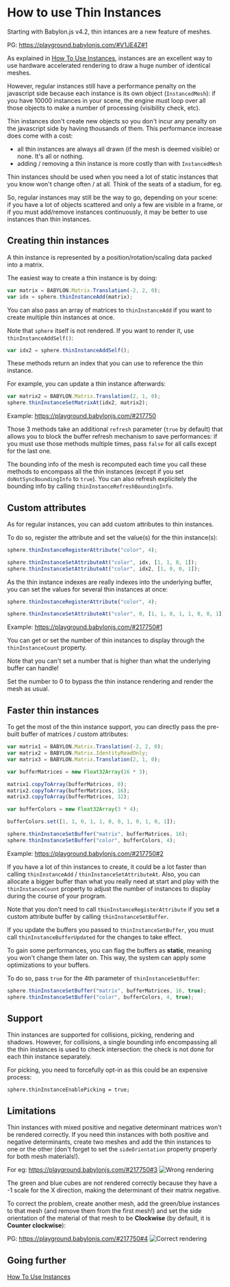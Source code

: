 # How to use Thin Instances
Starting with Babylon.js v4.2, thin intances are a new feature of meshes.

PG: https://playground.babylonjs.com/#V1JE4Z#1

As explained in [How To Use Instances](/How_To/How_to_use_Instances), instances are an excellent way to use hardware accelerated rendering to draw a huge number of identical meshes.

However, regular instances still have a performance penalty on the javascript side because each instance is its own object (`InstancedMesh`): if you have 10000 instances in your scene, the engine must loop over all those objects to make a number of processing (visibility check, etc).

Thin instances don't create new objects so you don't incur any penalty on the javascript side by having thousands of them. This performance increase does come with a cost:
* all thin instances are always all drawn (if the mesh is deemed visible) or none. It's all or nothing.
* adding / removing a thin instance is more costly than with `InstancedMesh`

Thin instances should be used when you need a lot of static instances that you know won't change often / at all. Think of the seats of a stadium, for eg.

So, regular instances may still be the way to go, depending on your scene: if you have a lot of objects scattered and only a few are visible in a frame, or if you must add/remove instances continuously, it may be better to use instances than thin instances.

## Creating thin instances
A thin instance is represented by a position/rotation/scaling data packed into a matrix.

The easiest way to create a thin instance is by doing:
```javascript
var matrix = BABYLON.Matrix.Translation(-2, 2, 0);
var idx = sphere.thinInstanceAdd(matrix);
```

You can also pass an array of matrices to `thinInstanceAdd` if you want to create multiple thin instances at once.

Note that `sphere` itself is not rendered. If you want to render it, use `thinInstanceAddSelf()`:
```javascript
var idx2 = sphere.thinInstanceAddSelf();
```

These methods return an index that you can use to reference the thin instance.

For example, you can update a thin instance afterwards:
```javascript
var matrix2 = BABYLON.Matrix.Translation(2, 1, 0);
sphere.thinInstanceSetMatrixAt(idx2, matrix2);
```

Example: https://playground.babylonjs.com/#217750

Those 3 methods take an additional `refresh` parameter (`true` by default) that allows you to block the buffer refresh mechanism to save performances: if you must use those methods multiple times, pass `false` for all calls except for the last one.

The bounding info of the mesh is recomputed each time you call these methods to encompass all the thin instances (except if you set `doNotSyncBoundingInfo` to `true`). You can also refresh explicitely the bounding info by calling `thinInstanceRefreshBoundingInfo`.

## Custom attributes
As for regular instances, you can add custom attributes to thin instances.

To do so, register the attribute and set the value(s) for the thin instance(s):
```typescript
sphere.thinInstanceRegisterAttribute("color", 4);

sphere.thinInstanceSetAttributeAt("color", idx, [1, 1, 0, 1]);
sphere.thinInstanceSetAttributeAt("color", idx2, [1, 0, 0, 1]);
```

As the thin instance indexes are really indexes into the underlying buffer, you can set the values for several thin instances at once:
```typescript
sphere.thinInstanceRegisterAttribute("color", 4);

sphere.thinInstanceSetAttributeAt("color", 0, [1, 1, 0, 1, 1, 0, 0, 1]);
```

Example: https://playground.babylonjs.com/#217750#1

You can get or set the number of thin instances to display through the `thinInstanceCount` property.

Note that you can't set a number that is higher than what the underlying buffer can handle!

Set the number to 0 to bypass the thin instance rendering and render the mesh as usual.

## Faster thin instances
To get the most of the thin instance support, you can directly pass the pre-built buffer of matrices / custom attributes:
```typescript
var matrix1 = BABYLON.Matrix.Translation(-2, 2, 0);
var matrix2 = BABYLON.Matrix.IdentityReadOnly;
var matrix3 = BABYLON.Matrix.Translation(2, 1, 0);

var bufferMatrices = new Float32Array(16 * 3);

matrix1.copyToArray(bufferMatrices, 0);
matrix2.copyToArray(bufferMatrices, 16);
matrix3.copyToArray(bufferMatrices, 32);

var bufferColors = new Float32Array(3 * 4);

bufferColors.set([1, 1, 0, 1, 1, 0, 0, 1, 0, 1, 0, 1]);

sphere.thinInstanceSetBuffer("matrix", bufferMatrices, 16);
sphere.thinInstanceSetBuffer("color", bufferColors, 4);
```

Example: https://playground.babylonjs.com/#217750#2

If you have a lot of thin instances to create, it could be a lot faster than calling `thinInstanceAdd` / `thinInstanceSetAttributeAt`. Also, you can allocate a bigger buffer than what you really need at start and play with the `thinInstanceCount` property to adjust the number of instances to display during the course of your program.

Note that you don't need to call `thinInstanceRegisterAttribute` if you set a custom attribute buffer by calling `thinInstanceSetBuffer`.

If you update the buffers you passed to `thinInstanceSetBuffer`, you must call `thinInstanceBufferUpdated` for the changes to take effect.

To gain some performances, you can flag the buffers as **static**, meaning you won't change them later on. This way, the system can apply some optimizations to your buffers.

To do so, pass `true` for the 4th parameter of `thinInstanceSetBuffer`:
```javascript
sphere.thinInstanceSetBuffer("matrix", bufferMatrices, 16, true);
sphere.thinInstanceSetBuffer("color", bufferColors, 4, true);
```

## Support

Thin instances are supported for collisions, picking, rendering and shadows. However, for collisions, a single bounding info encompassing all the thin instances is used to check intersection: the check is not done for each thin instance separately.

For picking, you need to forcefully opt-in as this could be an expensive process:

```
sphere.thinInstanceEnablePicking = true;
```

## Limitations

Thin instances with mixed positive and negative determinant matrices won't be rendered correctly. If you need thin instances with both positive and negative determinants, create two meshes and add the thin instances to one or the other (don't forget to set the `sideOrientation` property properly for both mesh materials!).

For eg: https://playground.babylonjs.com/#217750#3
![Wrong rendering](/img/how_to/Mesh/thinInstancesWrongSideOrientation.png)

The green and blue cubes are not rendered correctly because they have a -1 scale for the X direction, making the determinant of their matrix negative.

To correct the problem, create another mesh, add the green/blue instances to that mesh (and remove them from the first mesh!) and set the side orientation of the material of that mesh to be **Clockwise** (by default, it is **Counter clockwise**):

PG: https://playground.babylonjs.com/#217750#4
![Correct rendering](/img/how_to/Mesh/thinInstancesOkSideOrientation.png)

## Going further

[How To Use Instances](/How_To/How_to_use_Instances)
